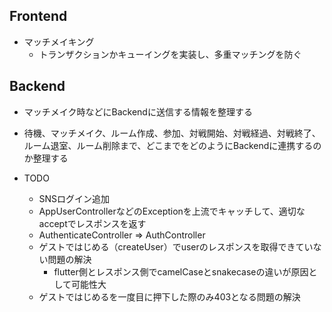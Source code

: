 ## Frontend
- マッチメイキング
  - トランザクションかキューイングを実装し、多重マッチングを防ぐ
## Backend
- マッチメイク時などにBackendに送信する情報を整理する
- 待機、マッチメイク、ルーム作成、参加、対戦開始、対戦経過、対戦終了、ルーム退室、ルーム削除まで、どこまでをどのようにBackendに連携するのか整理する



- TODO
  - SNSログイン追加
  - AppUserControllerなどのExceptionを上流でキャッチして、適切なacceptでレスポンスを返す
  - AuthenticateController => AuthController
  - ゲストではじめる（createUser）でuserのレスポンスを取得できていない問題の解決
    - flutter側とレスポンス側でcamelCaseとsnakecaseの違いが原因として可能性大
  - ゲストではじめるを一度目に押下した際のみ403となる問題の解決